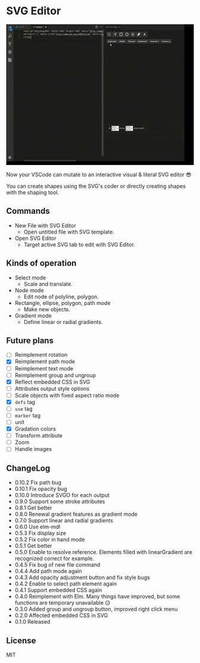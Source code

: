 # SVG Editor

![sample](images/out.gif)

Now your VSCode can mutate to an interactive visual & literal SVG editor 😎

You can create shapes using the SVG's coder or directly creating shapes with the shaping tool.

## Commands

- New File with SVG Editor
  - Open untitled file with SVG template.
- Open SVG Editor
  - Target active SVG tab to edit with SVG Editor.

## Kinds of operation

- Select mode
  - Scale and translate.
- Node mode
  - Edit node of polyline, polygon.
- Rectangle, ellipse, polygon, path mode
  - Make new objects.
- Gradient mode
  - Define linear or radial gradients.

## Future plans

- [ ] Reimplement rotation
- [x] Reimplement path mode
- [ ] Reimplement text mode
- [ ] Reimplement group and ungroup
- [x] Reflect embedded CSS in SVG
- [ ] Attributes output style options
- [ ] Scale objects with fixed aspect ratio mode
- [x] `defs` tag
- [ ] `use` tag
- [ ] `marker` tag
- [ ] unit
- [x] Gradation colors
- [ ] Transform attribute
- [ ] Zoom
- [ ] Handle images

## ChangeLog

- 0.10.2 Fix path bug
- 0.10.1 Fix opacity bug
- 0.10.0 Introduce SVGO for each output
- 0.9.0 Support some stroke attributes
- 0.8.1 Get better
- 0.8.0 Renewal gradient features as gradient mode
- 0.7.0 Support linear and radial gradients
- 0.6.0 Use elm-mdl
- 0.5.3 Fix display size
- 0.5.2 Fix color in hand mode
- 0.5.1 Get better
- 0.5.0 Enable to resolve reference. Elements filled with linearGradient are recognized correct for example.
- 0.4.5 Fix bug of new file command
- 0.4.4 Add path mode again
- 0.4.3 Add opacity adjustment button and fix style bugs
- 0.4.2 Enable to select path element again
- 0.4.1 Support embedded CSS again
- 0.4.0 Reimplement with Elm. Many things have improved, but some functions are temporary unavailable 😥
- 0.3.0 Added group and ungroup button, improved right click menu
- 0.2.0 Affected embedded CSS in SVG
- 0.1.0 Released

## License

MIT
